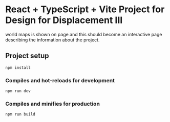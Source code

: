 # React + TypeScript + Vite Project for Design for Displacement III

world maps is shown on page and this should become an interactive page describing the information about the project.

## Project setup
```
npm install
```

### Compiles and hot-reloads for development
```
npm run dev
```

### Compiles and minifies for production
```
npm run build
```


